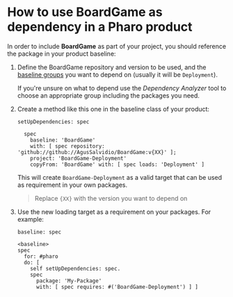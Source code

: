 # How to use BoardGame as dependency in a Pharo product

In order to include **BoardGame** as part of your project, you should reference
the package in your product baseline:

1. Define the BoardGame repository and version to be used, and the [baseline groups](../reference/Baseline-groups.md)
    you want to depend on (usually it will be `Deployment`).

    If you're unsure on what to depend use the *Dependency Analyzer*
    tool to choose an appropriate group including the packages you need.

2. Create a method like this one in the baseline class of your product:

    ```smalltalk
    setUpDependencies: spec

      spec
        baseline: 'BoardGame'
        with: [ spec repository: 'github://github://AgusSalvidio/BoardGame:v{XX}' ];
        project: 'BoardGame-Deployment'
        copyFrom: 'BoardGame' with: [ spec loads: 'Deployment' ]
    ```

    This will create `BoardGame-Deployment` as a valid target that can be used
    as requirement in your own packages.

    > Replace `{XX}` with the version you want to depend on

3. Use the new loading target as a requirement on your packages. For example:

    ```smalltalk
    baseline: spec

    <baseline>
    spec
      for: #pharo
      do: [
        self setUpDependencies: spec.
        spec
          package: 'My-Package'
          with: [ spec requires: #('BoardGame-Deployment') ] ]
    ```
